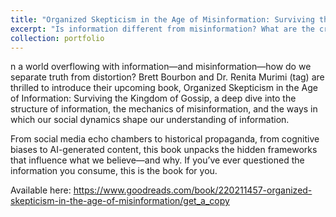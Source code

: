 ```yaml
---
title: "Organized Skepticism in the Age of Misinformation: Surviving the Kingdom of Gossip"
excerpt: "Is information different from misinformation? What are the criteria by which we perceive them as different or even opposite to each other? If you think that truth or veracity is what separates the two, this book will make you think again. <br/><img src='/images/orgSkep.png'>"
collection: portfolio
---
```


n a world overflowing with information—and misinformation—how do we separate truth from distortion? Brett Bourbon and Dr. Renita Murimi (tag) are thrilled to introduce their upcoming book, Organized Skepticism in the Age of Information: Surviving the Kingdom of Gossip, a deep dive into the structure of information, the mechanics of misinformation, and the ways in which our social dynamics shape our understanding of information.

From social media echo chambers to historical propaganda, from cognitive biases to AI-generated content, this book unpacks the hidden frameworks that influence what we believe—and why. If you’ve ever questioned the information you consume, this is the book for you.

Available here: https://www.goodreads.com/book/220211457-organized-skepticism-in-the-age-of-misinformation/get_a_copy

